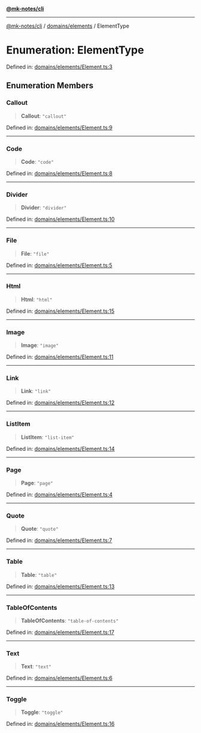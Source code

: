 [**@mk-notes/cli**](../../../README.md)

***

[@mk-notes/cli](../../../README.md) / [domains/elements](../README.md) / ElementType

# Enumeration: ElementType

Defined in: [domains/elements/Element.ts:3](https://github.com/Myastr0/mk-notes/blob/184ba57922923e2636b5be8eb72e467e76933ed9/src/domains/elements/Element.ts#L3)

## Enumeration Members

### Callout

> **Callout**: `"callout"`

Defined in: [domains/elements/Element.ts:9](https://github.com/Myastr0/mk-notes/blob/184ba57922923e2636b5be8eb72e467e76933ed9/src/domains/elements/Element.ts#L9)

***

### Code

> **Code**: `"code"`

Defined in: [domains/elements/Element.ts:8](https://github.com/Myastr0/mk-notes/blob/184ba57922923e2636b5be8eb72e467e76933ed9/src/domains/elements/Element.ts#L8)

***

### Divider

> **Divider**: `"divider"`

Defined in: [domains/elements/Element.ts:10](https://github.com/Myastr0/mk-notes/blob/184ba57922923e2636b5be8eb72e467e76933ed9/src/domains/elements/Element.ts#L10)

***

### File

> **File**: `"file"`

Defined in: [domains/elements/Element.ts:5](https://github.com/Myastr0/mk-notes/blob/184ba57922923e2636b5be8eb72e467e76933ed9/src/domains/elements/Element.ts#L5)

***

### Html

> **Html**: `"html"`

Defined in: [domains/elements/Element.ts:15](https://github.com/Myastr0/mk-notes/blob/184ba57922923e2636b5be8eb72e467e76933ed9/src/domains/elements/Element.ts#L15)

***

### Image

> **Image**: `"image"`

Defined in: [domains/elements/Element.ts:11](https://github.com/Myastr0/mk-notes/blob/184ba57922923e2636b5be8eb72e467e76933ed9/src/domains/elements/Element.ts#L11)

***

### Link

> **Link**: `"link"`

Defined in: [domains/elements/Element.ts:12](https://github.com/Myastr0/mk-notes/blob/184ba57922923e2636b5be8eb72e467e76933ed9/src/domains/elements/Element.ts#L12)

***

### ListItem

> **ListItem**: `"list-item"`

Defined in: [domains/elements/Element.ts:14](https://github.com/Myastr0/mk-notes/blob/184ba57922923e2636b5be8eb72e467e76933ed9/src/domains/elements/Element.ts#L14)

***

### Page

> **Page**: `"page"`

Defined in: [domains/elements/Element.ts:4](https://github.com/Myastr0/mk-notes/blob/184ba57922923e2636b5be8eb72e467e76933ed9/src/domains/elements/Element.ts#L4)

***

### Quote

> **Quote**: `"quote"`

Defined in: [domains/elements/Element.ts:7](https://github.com/Myastr0/mk-notes/blob/184ba57922923e2636b5be8eb72e467e76933ed9/src/domains/elements/Element.ts#L7)

***

### Table

> **Table**: `"table"`

Defined in: [domains/elements/Element.ts:13](https://github.com/Myastr0/mk-notes/blob/184ba57922923e2636b5be8eb72e467e76933ed9/src/domains/elements/Element.ts#L13)

***

### TableOfContents

> **TableOfContents**: `"table-of-contents"`

Defined in: [domains/elements/Element.ts:17](https://github.com/Myastr0/mk-notes/blob/184ba57922923e2636b5be8eb72e467e76933ed9/src/domains/elements/Element.ts#L17)

***

### Text

> **Text**: `"text"`

Defined in: [domains/elements/Element.ts:6](https://github.com/Myastr0/mk-notes/blob/184ba57922923e2636b5be8eb72e467e76933ed9/src/domains/elements/Element.ts#L6)

***

### Toggle

> **Toggle**: `"toggle"`

Defined in: [domains/elements/Element.ts:16](https://github.com/Myastr0/mk-notes/blob/184ba57922923e2636b5be8eb72e467e76933ed9/src/domains/elements/Element.ts#L16)
